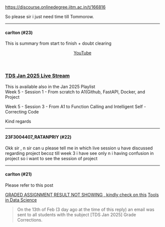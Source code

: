 https://discourse.onlinedegree.iitm.ac.in/t/166816

So please sir i just need time till Tommorow.</p><hr>

<h4>carlton (#23)</h4>
<p>This is summary from start to finish + doubt clearing</p><aside class="onebox allowlistedgeneric" data-onebox-src="https://www.youtube.com/live/NkUmOagUORE">
<header class="source">

<a href="https://www.youtube.com/live/NkUmOagUORE" rel="noopener" target="_blank">YouTube</a>
</header>
<article class="onebox-body">
<div class="aspect-image" style="--aspect-ratio:690/387;"></div>
<h3><a href="https://www.youtube.com/live/NkUmOagUORE" rel="noopener" target="_blank">TDS Jan 2025 Live Stream</a></h3>
</article>
<div class="onebox-metadata">
</div>
<div style="clear: both"></div>
</aside>
<p>This is available also in the Jan 2025 Playlist<br/>
Week 5 - Session 1 - From scratch to A1(Github, FastAPI, Docker, and Project</p><div class="youtube-onebox lazy-video-container" data-provider-name="youtube" data-video-id="jXj6bqy4R4c" data-video-start-time="" data-video-title="2025-02-11 Week 5 - Session 1 - TDS Jan 25">
<a class="video-thumbnail" href="https://www.youtube.com/watch?v=jXj6bqy4R4c" rel="noopener" target="_blank">

</a>
</div>
<p>Week 5 - Session 3 - From A1 to Function Calling and Intelligent Self - Correcting Code</p><div class="youtube-onebox lazy-video-container" data-provider-name="youtube" data-video-id="NMnwKp5tR-w" data-video-start-time="" data-video-title="2025-02-13 Week 5 - Session 3 - TDS Jan 25">
<a class="video-thumbnail" href="https://www.youtube.com/watch?v=NMnwKp5tR-w" rel="noopener" target="_blank">

</a>
</div>
<p>Kind regards</p><hr>

<h4>23F3004407_RATANPRIY (#22)</h4>
<p>Okk sir , n sir can u please tell me in which live session u have discussed regarding project becoz till week 3 i have see only n i having confusion in project so i want to see the session of project</p><hr>

<h4>carlton (#21)</h4>
<p>Please refer to this post</p>
<aside class="quote" data-post="19" data-topic="166816">
<div class="title">
<div class="quote-controls"></div>

<a href="https://discourse.onlinedegree.iitm.ac.in/t/graded-assignment-result-not-showing-kindly-check-on-this/166816/19">GRADED ASSIGNMENT RESULT NOT SHOWING , kindly check on this</a> <a class="badge-category__wrapper" href="/c/courses/tds-kb/34"><span class="badge-category --has-parent" data-category-id="34" data-drop-close="true" data-parent-category-id="9" style="--category-badge-color: #0088CC; --category-badge-text-color: #FFFFFF; --parent-category-badge-color: #3AB54A;" title="This category is created to address subject-specific queries related to Tools in Data Science"><span class="badge-category__name">Tools in Data Science</span></span></a>
</div>
<blockquote>
    On the 13th of Feb (3 day ago at the time of this reply) an email was sent to all students with the subject [TDS Jan 2025] Grade Corrections.